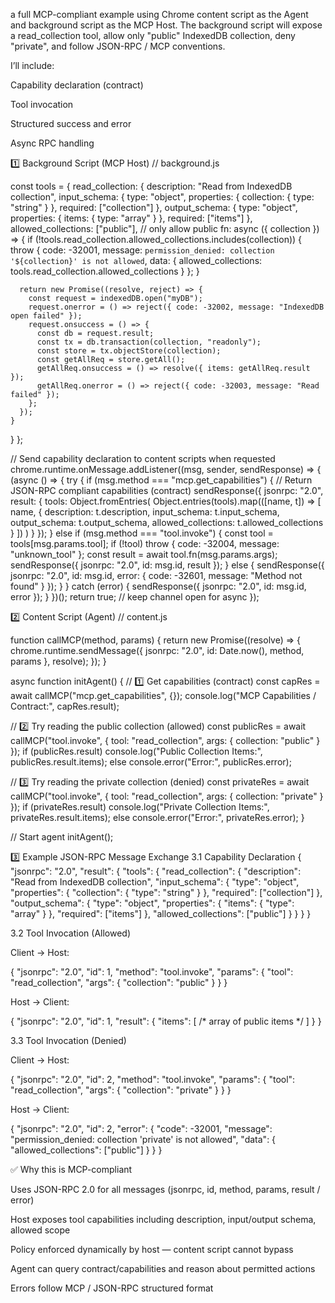 

a full MCP-compliant example using Chrome content script as the Agent and background script as the MCP Host. The background script will expose a read_collection tool, allow only "public" IndexedDB collection, deny "private", and follow JSON-RPC / MCP conventions.

I’ll include:

Capability declaration (contract)

Tool invocation

Structured success and error

Async RPC handling

1️⃣ Background Script (MCP Host)
// background.js

const tools = {
  read_collection: {
    description: "Read from IndexedDB collection",
    input_schema: {
      type: "object",
      properties: { collection: { type: "string" } },
      required: ["collection"]
    },
    output_schema: {
      type: "object",
      properties: { items: { type: "array" } },
      required: ["items"]
    },
    allowed_collections: ["public"], // only allow public
    fn: async ({ collection }) => {
      if (!tools.read_collection.allowed_collections.includes(collection)) {
        throw {
          code: -32001,
          message: `permission_denied: collection '${collection}' is not allowed`,
          data: { allowed_collections: tools.read_collection.allowed_collections }
        };
      }

      return new Promise((resolve, reject) => {
        const request = indexedDB.open("myDB");
        request.onerror = () => reject({ code: -32002, message: "IndexedDB open failed" });
        request.onsuccess = () => {
          const db = request.result;
          const tx = db.transaction(collection, "readonly");
          const store = tx.objectStore(collection);
          const getAllReq = store.getAll();
          getAllReq.onsuccess = () => resolve({ items: getAllReq.result });
          getAllReq.onerror = () => reject({ code: -32003, message: "Read failed" });
        };
      });
    }
  }
};

// Send capability declaration to content scripts when requested
chrome.runtime.onMessage.addListener((msg, sender, sendResponse) => {
  (async () => {
    try {
      if (msg.method === "mcp.get_capabilities") {
        // Return JSON-RPC compliant capabilities (contract)
        sendResponse({
          jsonrpc: "2.0",
          result: {
            tools: Object.fromEntries(
              Object.entries(tools).map(([name, t]) => [
                name,
                {
                  description: t.description,
                  input_schema: t.input_schema,
                  output_schema: t.output_schema,
                  allowed_collections: t.allowed_collections
                }
              ])
            )
          }
        });
      } else if (msg.method === "tool.invoke") {
        const tool = tools[msg.params.tool];
        if (!tool) throw { code: -32004, message: "unknown_tool" };
        const result = await tool.fn(msg.params.args);
        sendResponse({ jsonrpc: "2.0", id: msg.id, result });
      } else {
        sendResponse({ jsonrpc: "2.0", id: msg.id, error: { code: -32601, message: "Method not found" } });
      }
    } catch (error) {
      sendResponse({ jsonrpc: "2.0", id: msg.id, error });
    }
  })();
  return true; // keep channel open for async
});

2️⃣ Content Script (Agent)
// content.js

function callMCP(method, params) {
  return new Promise((resolve) => {
    chrome.runtime.sendMessage({ jsonrpc: "2.0", id: Date.now(), method, params }, resolve);
  });
}

async function initAgent() {
  // 1️⃣ Get capabilities (contract)
  const capRes = await callMCP("mcp.get_capabilities", {});
  console.log("MCP Capabilities / Contract:", capRes.result);

  // 2️⃣ Try reading the public collection (allowed)
  const publicRes = await callMCP("tool.invoke", {
    tool: "read_collection",
    args: { collection: "public" }
  });
  if (publicRes.result) console.log("Public Collection Items:", publicRes.result.items);
  else console.error("Error:", publicRes.error);

  // 3️⃣ Try reading the private collection (denied)
  const privateRes = await callMCP("tool.invoke", {
    tool: "read_collection",
    args: { collection: "private" }
  });
  if (privateRes.result) console.log("Private Collection Items:", privateRes.result.items);
  else console.error("Error:", privateRes.error);
}

// Start agent
initAgent();

3️⃣ Example JSON-RPC Message Exchange
3.1 Capability Declaration
{
  "jsonrpc": "2.0",
  "result": {
    "tools": {
      "read_collection": {
        "description": "Read from IndexedDB collection",
        "input_schema": { "type": "object", "properties": { "collection": { "type": "string" } }, "required": ["collection"] },
        "output_schema": { "type": "object", "properties": { "items": { "type": "array" } }, "required": ["items"] },
        "allowed_collections": ["public"]
      }
    }
  }
}

3.2 Tool Invocation (Allowed)

Client → Host:

{
  "jsonrpc": "2.0",
  "id": 1,
  "method": "tool.invoke",
  "params": { "tool": "read_collection", "args": { "collection": "public" } }
}

Host → Client:

{
  "jsonrpc": "2.0",
  "id": 1,
  "result": { "items": [ /* array of public items */ ] }
}

3.3 Tool Invocation (Denied)

Client → Host:

{
  "jsonrpc": "2.0",
  "id": 2,
  "method": "tool.invoke",
  "params": { "tool": "read_collection", "args": { "collection": "private" } }
}


Host → Client:

{
  "jsonrpc": "2.0",
  "id": 2,
  "error": {
    "code": -32001,
    "message": "permission_denied: collection 'private' is not allowed",
    "data": { "allowed_collections": ["public"] }
  }
}


✅ Why this is MCP-compliant

Uses JSON-RPC 2.0 for all messages (jsonrpc, id, method, params, result / error)

Host exposes tool capabilities including description, input/output schema, allowed scope

Policy enforced dynamically by host — content script cannot bypass

Agent can query contract/capabilities and reason about permitted actions

Errors follow MCP / JSON-RPC structured format